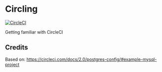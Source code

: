 # Circling

[![CircleCI](https://circleci.com/gh/mramshaw/Circling.svg?style=svg)](https://circleci.com/gh/mramshaw/Circling)

Getting familiar with CircleCI

## Credits

Based on: https://circleci.com/docs/2.0/postgres-config/#example-mysql-project
